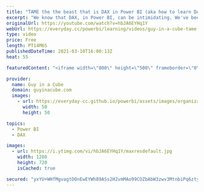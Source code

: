 ```yaml
---
title: "TAME the the beast that is DAX in Power BI (aka how to learn DAX)"
excerpt: "We know that DAX, in Power BI, can be intimidating. We've been there. Patrick shows you how you can learn DAX using what you have available today and TAME the beast that is DAX!  Download Sample: https://guyinacu.be/tamedaxsample  DAX.Guide: https://dax.guide  DAX Studio: https://daxstudio.org/  DAX"
originalUrl: https://youtube.com/watch?v=hbJA6EYHq1Y
webUrl: https://everyday.cc/powerbi/learning/videos/guy-in-a-cube-tame-the-the-beast-that-is-dax-in-power-bi-aka-how-to-learn-dax/
type: video
price: Free
length: PT14M6S
publishedDateTime: 2021-03-10T16:00:13Z
heat: 55

featuredContent: "<iframe width=\"800\" height=\"500\" frameborder=\"0\" src=\"https://www.youtube.com/embed/hbJA6EYHq1Y\" allow=\"accelerometer; autoplay; encrypted-media; gyroscope; picture-in-picture\" allowfullscreen></iframe>"

provider:
  name: Guy in a Cube
  domain: guyinacube.com
  images:
    - url: https://everyday-cc.github.io/powerbi/assets/images/organizations/guyinacube.com-50x50.jpg
      width: 50
      height: 50

topics:
  - Power BI
  - DAX

images:
  - url: https://i.ytimg.com/vi/hbJA6EYHq1Y/maxresdefault.jpg
    width: 1280
    height: 720
    isCached: true

secured: "yxYU+WHfMgvagtDOnEwEYWh89ASs2H2vmMAo99COZbAbW3zwv3MtnbiPq6ztyGasip9/UuSgYvMFaiGJYcm5dolWKuaksQQ7Z6mcvcrtbmjwJYDTGGEDVeXXDeWvGz5lAGcywf7fskjStbBQQZUkaQAE6krt7AKvQAH8iVd7aVOLli1u7bL64ImWwuXopsLJnMZ1wyauRvcUqgcEjo0wqkTfF9pDgeJkacRRWX7p1aj70ySPdVG8dt8TtWcjx5lkygYKFrvaGnRushkoZuR5Nmz9HKPiawKbAlXEeJC6m9KXp5t8CEFs/ia3J0Dg8oDxmfs37EP71Isz1A8xDPJpkg7/LmfFeLOYgtxIUdK5mOTEOmCi4mSAw2+e0gXRKDkEdX8CvxzD/4m8SWBZuQF89eENNmABlcVvabh14J0bFWw=;IiRpEcqKDfRu3aZ//KC+Wg=="
---
```


